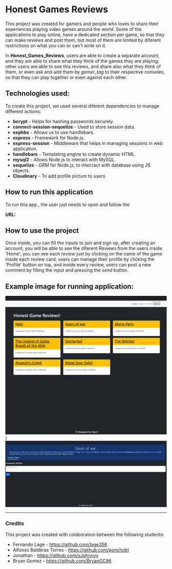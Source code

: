# Honest Games Reviews

This project was created for gamers and people who loves to share their experiences playing video games around the world. Some of the applications to play online, have a dedicated section per game, so that they can make reviews and post them, but most of them are limited by diferent restrictions on what you can or can't write on it.

In **Honest_Games_Reviews**, users are able to create a separate account, and they are able to share what they think of the games they are playing; other users are able to see this reviews, and share also what they think of them, or even ask and add them by *gamer_tag* to their respective consoles, so that they can play together or even against each other.

## Technologies used:
To create this project, we used several diferent dependencies to manage different actions:

- **bcrypt**  - Helps for hashing passwords securely.
- **connect-session-sequelize** - Used to store session data.
- **exphbs** - Allows us to use handlebars.
- **express** - Framework for Node.js.
- **express-session** - Middleware that helps in managing sessions in web application.
- **handlebars** - Templating engine to create dynamic HTML.
- **mysql2** - Allows Node.js to interact with MySQL.
- **sequelize** - *ORM* for Node.js, to intecract with database using JS objects.
- **Cloudinary** - To add profile picture to users

## How to run this application
To run this app., the user just needs to open and follow the

 **URL:**

 ## How to use the project
Once inside, you can fill the inputs to join and sign up, after creating an account, you will be able to see the diferent Reviews from the users inside 'Home', you can see each *review* just by clicking on the name of the game inside each review card; users can manage their profile by clicking the 'Profile' button on top, and inside every review, users can post a new comment by filling the input and pressing the *send* button.

## Example image for running application:

![running app image 1](/assets/437073353_448614934188283_6634235929917718965_n.png))
![running app image 2](/assets/435839910_637142791929646_4498525877472573412_n.png)

---


### Credits
This project was created with colaboration between the following students:

- Fernando Lage - https://github.com/lage356
- Alfonso Balderas Torres - https://github.com/ponchobt
- Jonathan - https://github.com/xJohnnyy
- Bryan Gomez - https://github.com/BryanGC96

